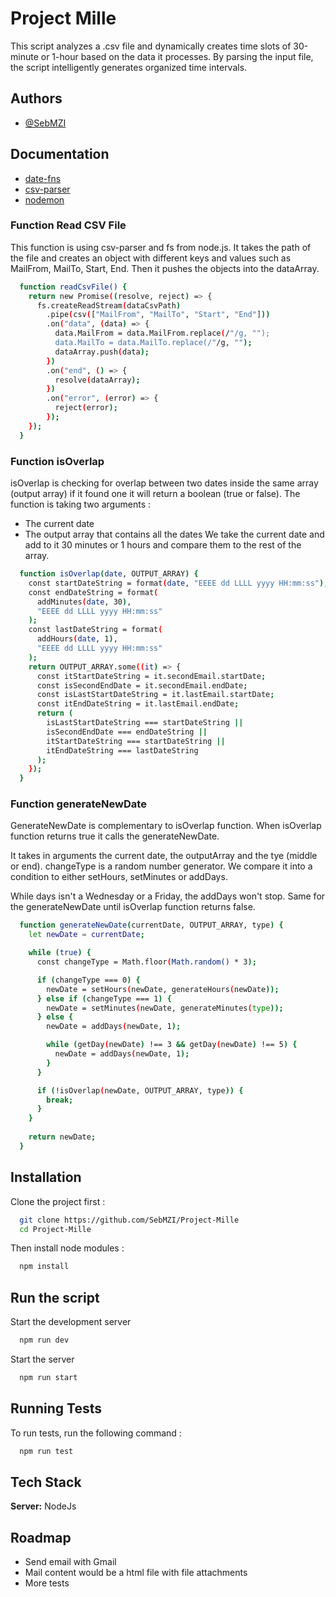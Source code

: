 
# Project Mille

This script analyzes a .csv file and dynamically creates time slots of 30-minute or 1-hour based on the data it processes. By parsing the input file, the script intelligently generates organized time intervals.

## Authors

- [@SebMZI](https://github.com/SebMZI)


## Documentation

- [date-fns](https://date-fns.org/v2.16.1/docs/format)
- [csv-parser](https://www.npmjs.com/package/csv-parser)
- [nodemon](https://www.npmjs.com/package//nodemon)

### Function Read CSV File
  This function is using csv-parser and fs from node.js.
  It takes the path of the file and creates an object with different keys and values such as MailFrom, MailTo, Start, End.
  Then it pushes the objects into the dataArray.

```bash
  function readCsvFile() {
    return new Promise((resolve, reject) => {
      fs.createReadStream(dataCsvPath)
        .pipe(csv(["MailFrom", "MailTo", "Start", "End"]))
        .on("data", (data) => {
          data.MailFrom = data.MailFrom.replace(/"/g, "");
          data.MailTo = data.MailTo.replace(/"/g, "");
          dataArray.push(data);
        })
        .on("end", () => {
          resolve(dataArray);
        })
        .on("error", (error) => {
          reject(error);
        });
    });
  }
```

### Function isOverlap
  isOverlap is checking for overlap between two dates inside the same array (output array)
  if it found one it will return a boolean (true or false).
  The function is taking two arguments :
  - The current date
  - The output array that contains all the dates
  We take the current date and add to it 30 minutes or 1 hours and compare them to the rest of the array.

```bash
  function isOverlap(date, OUTPUT_ARRAY) {
    const startDateString = format(date, "EEEE dd LLLL yyyy HH:mm:ss");
    const endDateString = format(
      addMinutes(date, 30),
      "EEEE dd LLLL yyyy HH:mm:ss"
    );
    const lastDateString = format(
      addHours(date, 1),
      "EEEE dd LLLL yyyy HH:mm:ss"
    );
    return OUTPUT_ARRAY.some((it) => {
      const itStartDateString = it.secondEmail.startDate;
      const isSecondEndDate = it.secondEmail.endDate;
      const isLastStartDateString = it.lastEmail.startDate;
      const itEndDateString = it.lastEmail.endDate;
      return (
        isLastStartDateString === startDateString ||
        isSecondEndDate === endDateString ||
        itStartDateString === startDateString ||
        itEndDateString === lastDateString
      );
    });
  }
```


### Function generateNewDate
 GenerateNewDate is complementary to isOverlap function.
 When isOverlap function returns true it calls the generateNewDate.

 It takes in arguments the current date, the outputArray and the tye (middle or end).
 changeType is a random number generator. We compare it into a condition to either setHours, setMinutes or addDays.

 While days isn't a Wednesday or a Friday, the addDays won't stop. Same for the generateNewDate until isOverlap function returns false.

```bash
  function generateNewDate(currentDate, OUTPUT_ARRAY, type) {
    let newDate = currentDate;

    while (true) {
      const changeType = Math.floor(Math.random() * 3);

      if (changeType === 0) {
        newDate = setHours(newDate, generateHours(newDate));
      } else if (changeType === 1) {
        newDate = setMinutes(newDate, generateMinutes(type));
      } else {
        newDate = addDays(newDate, 1);

        while (getDay(newDate) !== 3 && getDay(newDate) !== 5) {
          newDate = addDays(newDate, 1);
        }
      }

      if (!isOverlap(newDate, OUTPUT_ARRAY, type)) {
        break;
      }
    }
   
    return newDate;
  }
```

## Installation

Clone the project first :

```bash
  git clone https://github.com/SebMZI/Project-Mille
  cd Project-Mille
```

Then install node modules :

```bash
  npm install
```
 
    
## Run the script

Start the development server

```bash
  npm run dev
```

Start the server

```bash
  npm run start
```
## Running Tests

To run tests, run the following command :

```bash
  npm run test
```


## Tech Stack

**Server:** NodeJs


## Roadmap

- Send email with Gmail
- Mail content would be a html file with file attachments
- More tests




